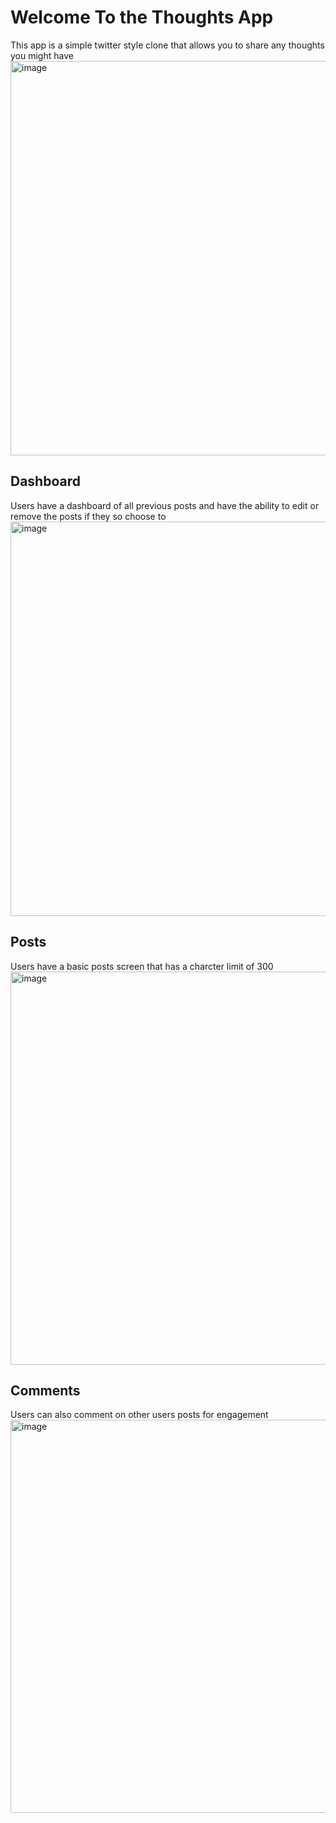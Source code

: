# Welcome To the Thoughts App
This app is a simple twitter style clone that allows you to share any thoughts you might have
<img width="631" alt="image" src="https://user-images.githubusercontent.com/47930630/217634465-5cd9bf4f-8f0f-4c01-9828-7cc1398620f3.png">
## Dashboard
Users have a dashboard of all previous posts and have the ability to edit or remove the posts if they so choose to
<img width="631" alt="image" src="https://user-images.githubusercontent.com/47930630/217634776-be62d8a9-3638-47b3-9775-1f7a6d862308.png">
## Posts
Users have a basic posts screen that has a charcter limit of 300 
<img width="629" alt="image" src="https://user-images.githubusercontent.com/47930630/217634926-0e2589ac-c342-44f6-a3b2-d35879f64c48.png">
## Comments
Users can also comment on other users posts for engagement 
<img width="629" alt="image" src="https://user-images.githubusercontent.com/47930630/217635098-a56e1794-8bac-4aca-b53f-5a09a16fa21a.png">

